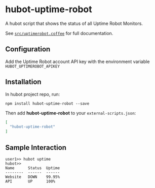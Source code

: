 # hubot-uptime-robot

A hubot script that shows the status of all Uptime Robot Monitors.

See [`src/uptimerobot.coffee`](src/uptimerobot.coffee) for full documentation.

## Configuration

Add the Uptime Robot account API key with the environment variable `HUBOT_UPTIMEROBOT_APIKEY`

## Installation

In hubot project repo, run:

`npm install hubot-uptime-robot --save`

Then add **hubot-uptime-robot** to your `external-scripts.json`:

```json
[
  "hubot-uptime-robot"
]
```

## Sample Interaction

```
user1>> hubot uptime
hubot>> 
Name      Status  Uptime
--------  ------  ------
Website   DOWN    99.95%
API       UP      100%
```
